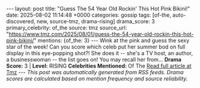 --- layout: post title: "Guess The 54 Year Old Rockin' This Hot Pink Bikini!" date: 2025-08-02 11:14:48 +0000 categories: gossip tags: [of-the, auto-discovered, new, source-tmz, drama-rising] drama_score: 3 primary_celebrity: of_the source: tmz source_url: "https://www.tmz.com/2025/08/01/guess-the-54-year-old-rockin-this-hot-pink-bikini/" mentions: {of_the: 3} --- Wink at the pink and guess the sexy star of the week! Can you score which celeb put her summer bod on full display in this eye-popping shot?! She does it -- she's a TV host, an author, a businesswoman -- the list goes on! You may recall her from… **Drama Score:** 3 | **Level:** RISING **Celebrities Mentioned:** Of The [Read full article at Tmz](https://www.tmz.com/2025/08/01/guess-the-54-year-old-rockin-this-hot-pink-bikini/) --- *This post was automatically generated from RSS feeds. Drama scores are calculated based on mention frequency and source reliability.*